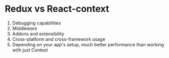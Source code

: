 # Redux vs React-context
1. Debugging capabilities
2. Middleware
3. Addons and extensibility
4. Cross-platform and cross-framework usage
5. Depending on your app's setup, much better performance than working with just Context